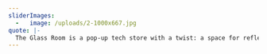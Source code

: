 ```yaml
---
sliderImages:
  -   image: /uploads/2-1000x667.jpg
quote: |-
  The Glass Room is a pop-up tech store with a twist: a space for reflection, experimentation and play that takes a critical look at how our personal data is shaping society, as well as our selves.
---
```

